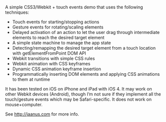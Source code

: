 A simple CSS3/Webkit + touch events demo that uses the following techniques:

* Touch events for starting/stopping actions
* Gesture events for rotating/scaling elements
* Delayed activation of an action to let the user drag through intermediate elements to reach the desired target element
* A simple state machine to manage the app state
* Detecting/remapping the desired target element from a touch location with getElementFromPoint DOM API
* Webkit transitions with simple CSS rules
* Webkit animation with CSS keyframes
* Dynamic CSS animation keyframe insertion
* Programmatically inserting DOM elements and applying CSS animations to them at runtime

It has been tested on iOS on iPhone and iPad with iOS 4. It may work on other Webkit devices (Android), though I’m not sure if they implement all the touch/gesture events which may be Safari-specific. It does not work on mouse+computer.

See <http://jaanus.com> for more info.